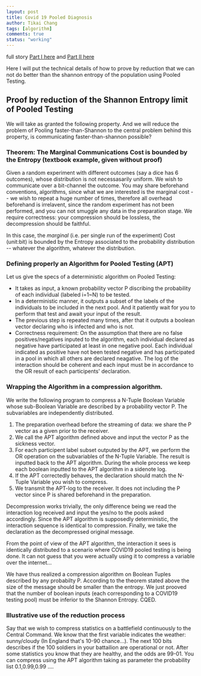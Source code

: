 ```yaml
---
layout: post
title: Covid 19 Pooled Diagnosis
author: Tikai Chang
tags: [algorithm]
comments: true
status: "working"
---
```

full story [Part I here](https://medium.com/@teacup123123/the-benefits-and-limits-of-pooled-screening-and-how-it-can-accelerate-covid-19-screening-part-1-2-6bf11dd7def6) and 
[Part II here](https://medium.com/@teacup123123/the-benefits-and-limits-of-pooled-screening-and-how-it-can-accelerate-covid-19-screening-part-2-2-3278af7ecbc7)

Here I will put the technical details of how to prove by reduction that we can not do better than the shannon entropy of the population using Pooled Testing.


## Proof by reduction of the Shannon Entropy limit of Pooled Testing
We will take as granted the following property. And we will reduce the problem of Pooling faster-than-Shannon to the central problem behind this property, is communicating faster-than-shannon possible?  
### Theorem: The Marginal Communications Cost is bounded by the Entropy (textbook example, given without proof)
Given a random experiment with different outcomes (say a dice has 6 outcomes), whose distribution is not necessasarily uniform. We wish to communicate over a bit-channel the outcome. You may share beforehand conventions, algorithms, since what we are interested is the marginal cost -- we wish to repeat a huge number of times, therefore all overhead beforehand is irrelavent, since the random experiment has not been performed, and you can not smuggle any data in the preparation stage. We require correctness: your compression should be lossless, the decompression should be faithful.

In this case, the *marginal* (i.e. per single run of the experiment) Cost (unit:bit) is bounded by the Entropy associated to the probability distribution -- whatever the algorithm, whatever the distribution.
### Defining properly an Algorithm for Pooled Testing (APT)
Let us give the specs of a deterministic algorithm on Pooled Testing:
- It takes as input, a known probability vector P discribing the probability of each individual (labeled i=1~N) to be tested.
- In a deterministic manner, it outputs a subset of the labels of the individuals to be included in the next pool. And it patiently wait for you to perform that test and await your input of the result.
- The previous step is repeated many times, after that it outputs a boolean vector declaring who is infected and who is not.
- Correctness requirement: On the assumption that there are no false positives/negatives inputed to the algorithm, each individual declared as negative have participated at least in one negative pool. Each individual indicated as positive have not been tested negative and has participated in a pool in which all others are declared neagative. The log of the interaction should be coherent and each input must be in accordance to the OR result of each participents' declaration.

### Wrapping the Algorithm in a compression algorithm.
We write the following program to compress a N-Tuple Boolean Variable whose sub-Boolean Variable are described by a probability vector P. The subvariables are independently distributed.

1. The preparation overhead before the streaming of data: we share the P vector as a given prior to the receiver.
2. We call the APT algorithm defined above and input the vector P as the sickness vector.
3. For each participent label subset outputed by the APT, we perform the OR operation on the subvariables of the N-Tuple Variable. The result is inputted back to the APT algorithm. During the whole process we keep each boolean inputted to the APT algorithm in a sidenote log.
3. If the APT correctedly behaves, the declaration should match the N-Tuple Variable you wish to compress.
4. We transmit the APT-log to the receiver. It does not including the P vector since P is shared beforehand in the preparation.

Decompression works trivially, the only difference being we read the interaction log received and input the yes/no to the pools asked accordingly. Since the APT algorithm is supposedly deterministic, the interaction sequence is identical to compression. Finally, we take the declaration as the decompressed original message.

From the point of view of the APT algorithm, the interaction it sees is identically distributed to a scenario where COVID19 pooled testing is being done. It can not guess that you were actually using it to compress a variable over the internet...

We have thus realized a compression algorithm on Boolean Tuples described by any probabilty P. According to the theorem stated above the size of the message should be smaller than the entropy. We just prooved that the number of boolean inputs (each corresponding to a COVID19 testing pool) must be inferior to the Shannon Entropy. CQED.

### Illustrative use of the reduction process

Say that we wish to compress statistics on a battlefield continuously to the Central Command. We know that the first variable indicates the weather: sunny/cloudy (In England that's 10-90 chance...). The next 100 bits describes if the 100 soldiers in your battailion are operational or not. After some statistics you know that they are healthy, and the odds are 99-01. You can compress using the APT algorithm taking as parameter the probability list 0.1,0.99,0.99 .... 
